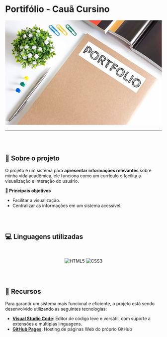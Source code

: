 # **Portifólio - Cauã Cursino**
<img src="./assets/img/logo.jpeg" alt="logo">
<hr>

<br>
<br>

## **🤔 Sobre o projeto**
O projeto é um sistema para **apresentar informações relevantes** sobre minha vida acadêmica, ele funciona como um currículo e facilita a visualização e interação do usuário.  

 **🎯 Principais objetivos**
- Facilitar a visualização. 
- Centralizar as informações em um sistema acessível.  


<br> 
<br>


## **💻 Linguagens utilizadas**

<br>

<p align="center">
      <img src="https://img.shields.io/badge/HTML5-E34F26?style=for-the-badge&logo=html5&logoColor=white" alt="HTML5"/>
      <img src="https://img.shields.io/badge/CSS3-1572B6?style=for-the-badge&logo=css3&logoColor=white" alt="CSS3"/>
</p>

<br>
<br>


## **🚀 Recursos**

Para garantir um sistema mais funcional e eficiente, o projeto está sendo desenvolvido utilizando as seguintes tecnologias:

- **[Visual Studio Code](https://code.visualstudio.com/)**: Editor de código leve e versátil, com suporte a extensões e múltiplas linguagens.
- **[GitHub Pages](https://pages.github.com/)**: Hosting de páginas Web do próprio GitHub

<br>
<br>